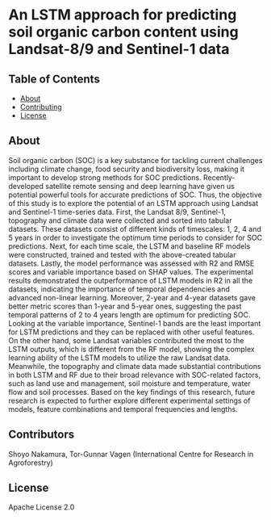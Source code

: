 # An LSTM approach for predicting soil organic carbon content using Landsat-8/9 and Sentinel-1 data

## Table of Contents

- [About](#about)
- [Contributing](#contributing)
- [License](#license)

## About

Soil organic carbon (SOC) is a key substance for tackling current challenges including climate change, food security and biodiversity loss, making it important to develop strong methods for SOC predictions. Recently-developed satellite remote sensing and deep learning have given us potential powerful tools for accurate predictions of SOC. Thus, the objective of this study is to explore the potential of an LSTM approach using Landsat and Sentinel-1 time-series data. First, the Landsat 8/9, Sentinel-1, topography and climate data were collected and sorted into tabular datasets. These datasets consist of different kinds of timescales: 1, 2, 4 and 5 years in order to investigate the optimum time periods to consider for SOC predictions. Next, for each time scale, the LSTM and baseline RF models were constructed, trained and tested with the above-created tabular datasets. Lastly, the model performance was assessed with R2 and RMSE scores and variable importance based on SHAP values. The experimental results demonstrated the outperformance of LSTM models in R2 in all the datasets, indicating the importance of temporal dependencies and advanced non-linear learning. Moreover, 2-year and 4-year datasets gave better metric scores than 1-year and 5-year ones, suggesting the past temporal patterns of 2 to 4 years length are optimum for predicting SOC. Looking at the variable importance, Sentinel-1 bands are the least important for LSTM predictions and they can be replaced with other useful features. On the other hand, some Landsat variables contributed the most to the LSTM outputs, which is different from the RF model, showing the complex learning ability of the LSTM models to utilize the raw Landsat data. Meanwhile, the topography and climate data made substantial contributions in both LSTM and RF due to their broad relevance with SOC-related factors, such as land use and management, soil moisture and temperature, water flow and soil processes. Based on the key findings of this research, future research is expected to further explore different experimental settings of models, feature combinations and temporal frequencies and lengths.

## Contributors

Shoyo Nakamura, Tor-Gunnar Vagen (International Centre for Research in Agroforestry)

## License

Apache License 2.0
